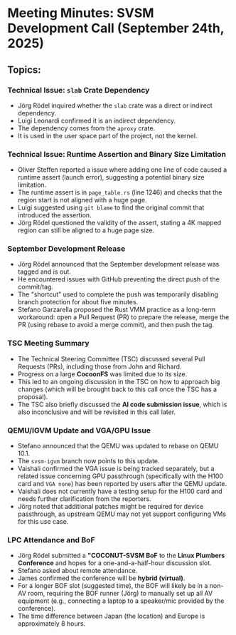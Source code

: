 # Meeting Minutes: SVSM Development Call (September 24th, 2025)

## Topics:

### Technical Issue: `slab` Crate Dependency

* Jörg Rödel inquired whether the `slab` crate was a direct or indirect dependency.
* Luigi Leonardi confirmed it is an indirect dependency.
* The dependency comes from the `aproxy` crate.
* It is used in the user space part of the project, not the kernel.

### Technical Issue: Runtime Assertion and Binary Size Limitation

* Oliver Steffen reported a issue where adding one line of code caused a runtime assert (launch error), suggesting a potential binary size limitation.
* The runtime assert is in `page_table.rs` (line 1246) and checks that the region start is not aligned with a huge page.
* Luigi suggested using `git blame` to find the original commit that introduced the assertion.
* Jörg Rödel questioned the validity of the assert, stating a 4K mapped region can still be aligned to a huge page size.

### September Development Release

* Jörg Rödel announced that the September development release was tagged and is out.
* He encountered issues with GitHub preventing the direct push of the commit/tag.
* The "shortcut" used to complete the push was temporarily disabling branch protection for about five minutes.
* Stefano Garzarella proposed the Rust VMM practice as a long-term workaround: open a Pull Request (PR) to prepare the release, merge the PR (using rebase to avoid a merge commit), and then push the tag.

### TSC Meeting Summary

* The Technical Steering Committee (TSC) discussed several Pull Requests (PRs), including those from John and Richard.
* Progress on a large **CocoonFS** was limited due to its size.
* This led to an ongoing discussion in the TSC on how to approach big changes (which will be brought back to this call once the TSC has a proposal).
* The TSC also briefly discussed the **AI code submission issue**, which is also inconclusive and will be revisited in this call later.

### QEMU/IGVM Update and VGA/GPU Issue

* Stefano announced that the QEMU was updated to rebase on QEMU 10.1.
* The `svsm-igvm` branch now points to this update.
* Vaishali confirmed the VGA issue is being tracked separately, but a related issue concerning GPU passthrough (specifically with the H100 card and `VGA none`) has been reported by users after the QEMU update.
* Vaishali does not currently have a testing setup for the H100 card and needs further clarification from the reporters.
* Jörg noted that additional patches might be required for device passthrough, as upstream QEMU may not yet support configuring VMs for this use case.

### LPC Attendance and BoF

* Jörg Rödel submitted a **"COCONUT-SVSM BoF** to the **Linux Plumbers Conference** and hopes for a one-and-a-half-hour discussion slot.
* Stefano asked about remote attendance.
* James confirmed the conference will be **hybrid (virtual)**.
* For a longer BOF slot (suggested time), the BOF will likely be in a non-AV room, requiring the BOF runner (Jörg) to manually set up all AV equipment (e.g., connecting a laptop to a speaker/mic provided by the conference).
* The time difference between Japan (the location) and Europe is approximately 8 hours.


